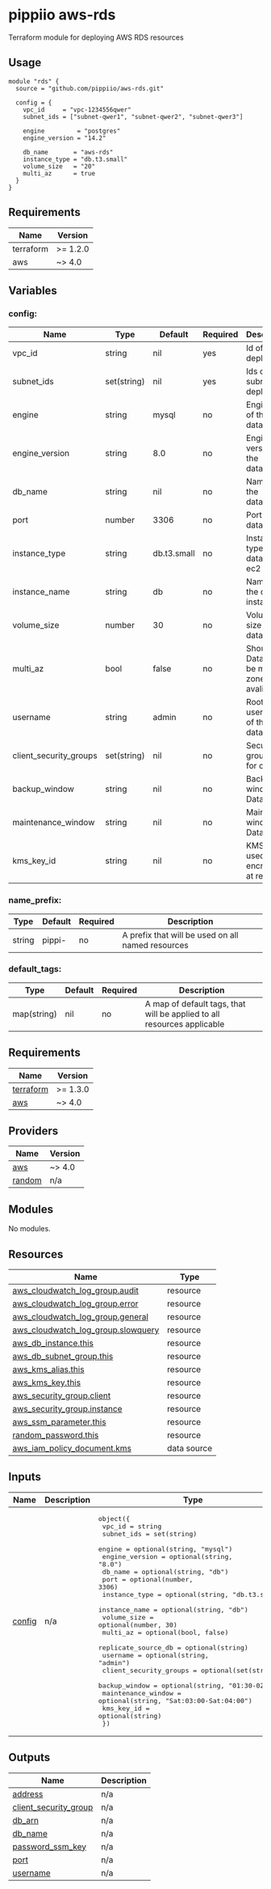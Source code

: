 # pippiio aws-rds
Terraform module for deploying AWS RDS resources

## Usage
```hcl
module "rds" {
  source = "github.com/pippiio/aws-rds.git"

  config = {
    vpc_id     = "vpc-1234556qwer"
    subnet_ids = ["subnet-qwer1", "subnet-qwer2", "subnet-qwer3"]

    engine         = "postgres"
    engine_version = "14.2"

    db_name       = "aws-rds"
    instance_type = "db.t3.small"
    volume_size   = "20"
    multi_az      = true
  }
}
```

## Requirements
|Name     |Version |
|---------|--------|
|terraform|>= 1.2.0|
|aws      |~> 4.0  |


## Variables
### config:
|Name                  |Type       |Default            |Required|Description|
|----------------------|-----------|-------------------|--------|-----------|
|vpc_id                |string     |nil                |yes     |Id of VPC to deploy to|
|subnet_ids            |set(string)|nil                |yes     |Ids of subnets to deploy to|
|engine                |string     |mysql              |no      |Engine type of the database|
|engine_version        |string     |8.0                |no      |Engine version of the database|
|db_name               |string     |nil                |no      |Name of the database|
|port                  |number     |3306               |no      |Port of the database|
|instance_type         |string     |db.t3.small        |no      |Instance type of the database ec2|
|instance_name         |string     |db                 |no      |Name of the databse instance|
|volume_size           |number     |30                 |no      |Volume size of the database|
|multi_az              |bool       |false              |no      |Should the Database be multi zone avaliable|
|username              |string     |admin              |no      |Root username of the database|
|client_security_groups|set(string)|nil                |no      |Security group ID's for client|
|backup_window         |string     |nil                |no      |Backup window for Database|
|maintenance_window    |string     |nil                |no      |Maintaince window for Database|
|kms_key_id            |string     |nil                |no      |KMS key used for encryption at rest|


### name_prefix:
|Type        |Default|Required|Description|
|------------|-------|--------|-----------|
|string      |pippi- |no      |A prefix that will be used on all named resources|

### default_tags:
|Type        |Default|Required|Description|
|------------|-------|--------|-----------|
|map(string) |nil    |no      |A map of default tags, that will be applied to all resources applicable|

<!-- BEGIN_TF_DOCS -->
## Requirements

| Name | Version |
|------|---------|
| <a name="requirement_terraform"></a> [terraform](#requirement\_terraform) | >= 1.3.0 |
| <a name="requirement_aws"></a> [aws](#requirement\_aws) | ~> 4.0 |

## Providers

| Name | Version |
|------|---------|
| <a name="provider_aws"></a> [aws](#provider\_aws) | ~> 4.0 |
| <a name="provider_random"></a> [random](#provider\_random) | n/a |

## Modules

No modules.

## Resources

| Name | Type |
|------|------|
| [aws_cloudwatch_log_group.audit](https://registry.terraform.io/providers/hashicorp/aws/latest/docs/resources/cloudwatch_log_group) | resource |
| [aws_cloudwatch_log_group.error](https://registry.terraform.io/providers/hashicorp/aws/latest/docs/resources/cloudwatch_log_group) | resource |
| [aws_cloudwatch_log_group.general](https://registry.terraform.io/providers/hashicorp/aws/latest/docs/resources/cloudwatch_log_group) | resource |
| [aws_cloudwatch_log_group.slowquery](https://registry.terraform.io/providers/hashicorp/aws/latest/docs/resources/cloudwatch_log_group) | resource |
| [aws_db_instance.this](https://registry.terraform.io/providers/hashicorp/aws/latest/docs/resources/db_instance) | resource |
| [aws_db_subnet_group.this](https://registry.terraform.io/providers/hashicorp/aws/latest/docs/resources/db_subnet_group) | resource |
| [aws_kms_alias.this](https://registry.terraform.io/providers/hashicorp/aws/latest/docs/resources/kms_alias) | resource |
| [aws_kms_key.this](https://registry.terraform.io/providers/hashicorp/aws/latest/docs/resources/kms_key) | resource |
| [aws_security_group.client](https://registry.terraform.io/providers/hashicorp/aws/latest/docs/resources/security_group) | resource |
| [aws_security_group.instance](https://registry.terraform.io/providers/hashicorp/aws/latest/docs/resources/security_group) | resource |
| [aws_ssm_parameter.this](https://registry.terraform.io/providers/hashicorp/aws/latest/docs/resources/ssm_parameter) | resource |
| [random_password.this](https://registry.terraform.io/providers/hashicorp/random/latest/docs/resources/password) | resource |
| [aws_iam_policy_document.kms](https://registry.terraform.io/providers/hashicorp/aws/latest/docs/data-sources/iam_policy_document) | data source |

## Inputs

| Name | Description | Type | Default | Required |
|------|-------------|------|---------|:--------:|
| <a name="input_config"></a> [config](#input\_config) | n/a | <pre>object({<br>    vpc_id                 = string<br>    subnet_ids             = set(string)<br>    engine                 = optional(string, "mysql")<br>    engine_version         = optional(string, "8.0")<br>    db_name                = optional(string, "db")<br>    port                   = optional(number, 3306)<br>    instance_type          = optional(string, "db.t3.small")<br>    instance_name          = optional(string, "db")<br>    volume_size            = optional(number, 30)<br>    multi_az               = optional(bool, false)<br>    replicate_source_db    = optional(string)<br>    username               = optional(string, "admin")<br>    client_security_groups = optional(set(string))<br>    backup_window          = optional(string, "01:30-02:59")<br>    maintenance_window     = optional(string, "Sat:03:00-Sat:04:00")<br>    kms_key_id             = optional(string)<br>  })</pre> | n/a | yes |

## Outputs

| Name | Description |
|------|-------------|
| <a name="output_address"></a> [address](#output\_address) | n/a |
| <a name="output_client_security_group"></a> [client\_security\_group](#output\_client\_security\_group) | n/a |
| <a name="output_db_arn"></a> [db\_arn](#output\_db\_arn) | n/a |
| <a name="output_db_name"></a> [db\_name](#output\_db\_name) | n/a |
| <a name="output_password_ssm_key"></a> [password\_ssm\_key](#output\_password\_ssm\_key) | n/a |
| <a name="output_port"></a> [port](#output\_port) | n/a |
| <a name="output_username"></a> [username](#output\_username) | n/a |
<!-- END_TF_DOCS -->